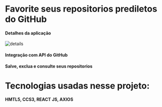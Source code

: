 # Favorite seus repositorios prediletos do GitHub
#### Detalhes da aplicação
![details](github/web.gif)

#### Integração com API do GitHub
#### Salve, exclua e consulte seus repositorios


# Tecnologias usadas nesse projeto:
#### HMTL5, CCS3, REACT JS, AXIOS